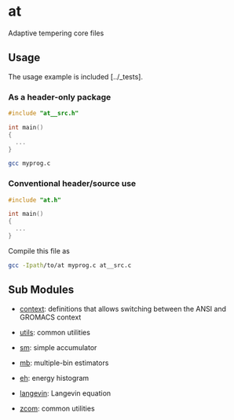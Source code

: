 # at

Adaptive tempering core files

## Usage

The usage example is included [../_tests].

### As a header-only package

```C
#include "at__src.h"

int main()
{
  ...
}
```

```sh
gcc myprog.c
```

### Conventional header/source use

```C
#include "at.h"

int main()
{
  ...
}
```

Compile this file as

```sh
gcc -Ipath/to/at myprog.c at__src.c
```

## Sub Modules

* [context](context): definitions that allows switching between the ANSI and GROMACS context
* [utils](utils): common utilities
* [sm](sm):  simple accumulator
* [mb](mb): multiple-bin estimators
* [eh](eh): energy histogram
* [langevin](langevin): Langevin equation

* [zcom](zcom): common utilities
